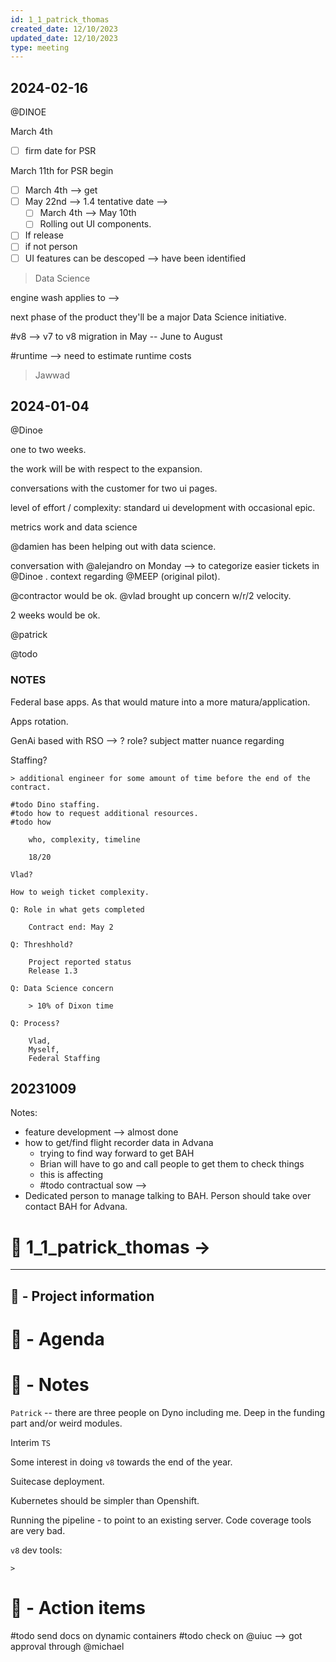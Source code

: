 ```yaml
---
id: 1_1_patrick_thomas
created_date: 12/10/2023
updated_date: 12/10/2023
type: meeting
---
```

## 2024-02-16

@DINOE 

March 4th

- [ ] firm date for PSR

March 11th for PSR begin

- [ ] March 4th --> get 
- [ ] May 22nd --> 1.4 tentative date --> 
	- [ ] March 4th --> May 10th
	- [ ] Rolling out UI components. 
- [ ] If release 
- [ ] if not person
- [ ] UI features can be descoped --> have been identified

> Data Science

engine wash applies to --> 

next phase of the product they'll be a major Data Science initiative. 

#v8 --> v7 to v8 migration in May -- June to August 

#runtime --> need to estimate runtime costs

> Jawwad 


## 2024-01-04

@Dinoe 

one to two weeks. 

the work will be with respect to the expansion. 

conversations with the customer for two ui pages. 

level of effort / complexity: standard ui development with occasional epic. 

metrics work and data science

@damien has been helping out with data science. 

conversation with @alejandro on Monday --> to categorize easier tickets in @Dinoe . context regarding @MEEP  (original pilot).

@contractor would be ok. @vlad brought up concern w/r/2 velocity.

2 weeks would be ok. 

@patrick 

@todo 



### NOTES

Federal base apps. As that would mature into a more matura/application. 

Apps rotation. 

GenAi based with RSO --> ? 
	 role?
	 subject matter
	 nuance regarding

Staffing? 

	> additional engineer for some amount of time before the end of the contract. 
	
	#todo Dino staffing. 
	#todo how to request additional resources.
	#todo how

		who, complexity, timeline

		18/20

	Vlad?

	How to weigh ticket complexity. 

	Q: Role in what gets completed 

		Contract end: May 2

	Q: Threshhold?

		Project reported status
		Release 1.3

	Q: Data Science concern

		> 10% of Dixon time

	Q: Process?

		Vlad, 
		Myself,
		Federal Staffing
		
## 20231009

Notes: 

- feature development --> almost done
- how to get/find flight recorder data in Advana
	- trying to find way forward to get BAH 
	- Brian will have to go and call people to get them to check things
	- this is affecting
	- #todo contractual sow --> 
- Dedicated person to manage talking to BAH. Person should take over contact BAH for Advana. 

# 🚀  1_1_patrick_thomas -> 



---
## 📢 - Project information


# 📅 - Agenda


# 📝 - Notes

`Patrick` -- there are three people on Dyno including me. Deep in the funding part and/or weird modules. 

Interim `TS` 

Some interest in doing `v8` towards the end of the year. 

Suitecase deployment. 

Kubernetes should be simpler than Openshift. 

Running the pipeline - to point to an existing server. Code coverage tools are very bad. 


`v8` dev tools: 

	> 

# 💠 - Action items

#todo send docs on dynamic containers
#todo check on @uiuc --> got approval through @michael 

